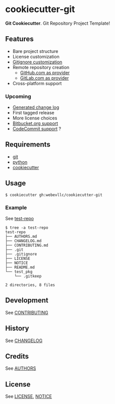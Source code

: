 # cookiecutter-git
**Git Cookiecutter**. Git Repository Project Template!

## Features
- Bare project structure
- License customization
- [Gitignore customization](https://www.gitignore.io/)
- Remote repository creation
  - [GitHub.com as provider](https://github.com/)
  - [GitLab.com as provider](https://gitlab.com/)
- Cross-platform support

### Upcoming
- [Generated change log](https://github.com/skywinder/github-changelog-generator)
- First tagged release
- More license choices
- [Bitbucket.org support](https://bitbucket.org/)
- [CodeCommit support](https://aws.amazon.com/codecommit/) ?

## Requirements
- [git](https://git-scm.com/downloads)
- [python](https://www.python.org/downloads/)
- [cookiecutter](https://github.com/audreyr/cookiecutter)

## Usage
    $ cookiecutter gh:webevllc/cookiecutter-git

### Example
See [test-repo](https://github.com/webevllc/test-repo)

    $ tree -a test-repo
    test-repo
    ├── AUTHORS.md
    ├── CHANGELOG.md
    ├── CONTRIBUTING.md
    ├── .git
    ├── .gitignore
    ├── LICENSE
    ├── NOTICE
    ├── README.md
    └── test_pkg
        └── .gitkeep

    2 directories, 8 files

## Development
See [CONTRIBUTING](CONTRIBUTING.md)

## History
See [CHANGELOG](CHANGELOG.md)

## Credits
See [AUTHORS](AUTHORS.md)

## License
See [LICENSE](LICENSE), [NOTICE](NOTICE)
